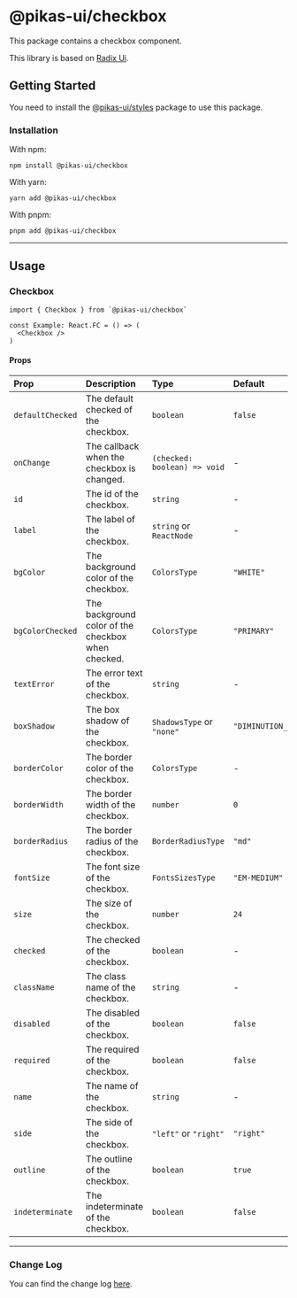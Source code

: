 # @pikas-ui/checkbox

This package contains a checkbox component.

This library is based on [Radix Ui](https://www.radix-ui.com/).

## Getting Started

You need to install the [@pikas-ui/styles](../styles/README.md) package to use this package.

### Installation

With npm:

```
npm install @pikas-ui/checkbox
```

With yarn:

```
yarn add @pikas-ui/checkbox
```

With pnpm:

```
pnpm add @pikas-ui/checkbox
```

---

## Usage

### Checkbox

```tsx
import { Checkbox } from `@pikas-ui/checkbox`

const Example: React.FC = () => (
  <Checkbox />
)
```

#### Props

| Prop             | Description                                        | Type                         | Default          |
|:-----------------|:---------------------------------------------------|:-----------------------------|:-----------------|
| `defaultChecked` | The default checked of the checkbox.               | `boolean`                    | `false`          |
| `onChange`       | The callback when the checkbox is changed.         | `(checked: boolean) => void` | -                |
| `id`             | The id of the checkbox.                            | `string`                     | -                |
| `label`          | The label of the checkbox.                         | `string` or `ReactNode`      | -                |
| `bgColor`        | The background color of the checkbox.              | `ColorsType`                 | `"WHITE"`        |
| `bgColorChecked` | The background color of the checkbox when checked. | `ColorsType`                 | `"PRIMARY"`      |
| `textError`      | The error text of the checkbox.                    | `string`                     | -                |
| `boxShadow`      | The box shadow of the checkbox.                    | `ShadowsType` or `"none"`    | `"DIMINUTION_1"` |
| `borderColor`    | The border color of the checkbox.                  | `ColorsType`                 | -                |
| `borderWidth`    | The border width of the checkbox.                  | `number`                     | `0`              |
| `borderRadius`   | The border radius of the checkbox.                 | `BorderRadiusType`           | `"md"`           |
| `fontSize`       | The font size of the checkbox.                     | `FontsSizesType`             | `"EM-MEDIUM"`    |
| `size`           | The size of the checkbox.                          | `number`                     | `24`             |
| `checked`        | The checked of the checkbox.                       | `boolean`                    | -                |
| `className`      | The class name of the checkbox.                    | `string`                     | -                |
| `disabled`       | The disabled of the checkbox.                      | `boolean`                    | `false`          |
| `required`       | The required of the checkbox.                      | `boolean`                    | `false`          |
| `name`           | The name of the checkbox.                          | `string`                     | -                |
| `side`           | The side of the checkbox.                          | `"left"` or `"right"`        | `"right"`        |
| `outline`        | The outline of the checkbox.                       | `boolean`                    | `true`           |
| `indeterminate`  | The indeterminate of the checkbox.                 | `boolean`                    | `false`          |

---

### Change Log
You can find the change log [here](CHANGELOG.md).